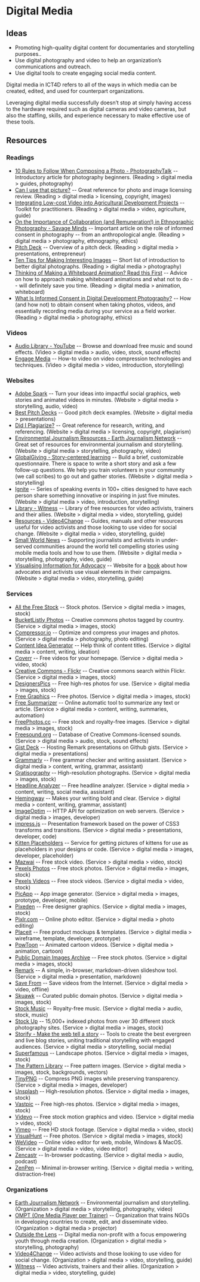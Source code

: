 # Digital Media

## Ideas

- Promoting high-quality digital content for documentaries and storytelling purposes..
- Use digital photography and video to help an organization’s communications and outreach.
- Use digital tools to create engaging social media content.

Digital media in ICT4D refers to all of the ways in which media can be created, edited, and used for counterpart organizations.

Leveraging digital media successfully doesn’t stop at simply having access to the hardware required such as digital cameras and video cameras, but also the staffing, skills, and experience necessary to make effective use of these tools.

## Resources

### Readings

- [10 Rules to Follow When Composing a Photo - PhotographyTalk](https://medium.com/photographytalk/10-rules-to-follow-when-composing-a-photo-a000f5fbfd7a) -- Introductory article for photography beginners. (Reading > digital media > guides, photography)
- [Can I use that picture?](http://thevisualcommunicationguy.com/2014/07/14/can-i-use-that-picture/) -- Great reference for photo and image licensing review. (Reading > digital media > licensing, copyright, images)
- [Integrating Low-cost Video into Agricultural Development Projects](http://ictforag.org/toolkits/video/index.html) -- Toolkit for practitioners. (Reading > digital media > video, agriculture, guide)
- [On the Importance of Collaboration (and Remuneration!) in Ethnographic Photography - Savage Minds](https://savageminds.org/2017/06/21/on-the-importance-of-collaboration-and-remuneration-in-ethnographic-photography/) -- Important article on the role of informed consent in photography -- from an anthropological angle. (Reading > digital media > photography, ethnography, ethics)
- [Pitch Deck](https://pitchdeck.improvepresentation.com/what-is-a-pitch-deck) -- Overview of a pitch deck. (Reading > digital media > presentations, entrepreneur)
- [Ten Tips for Making Interesting Images](https://medium.com/@caitlinwinner/ten-tips-for-making-interesting-images-19a59bd2eea2) -- Short list of introduction to better digital photographs. (Reading > digital media > photography)
- [Thinking of Making a Whiteboard Animation? Read this First](https://medium.com/the-exchange-k4health/thinking-of-making-a-whiteboard-animation-read-this-first-1cdce288531e) -- Advice on how to approach making whiteboard animations and what not to do -- will definitely save you time. (Reading > digital media > animation, whiteboard)
- [What Is Informed Consent in Digital Development Photography?](https://ictworks.org/2016/03/16/what-is-informed-consent-in-digital-development-photography/) -- How (and how not) to obtain consent when taking photos, videos, and essentially recording media during your service as a field worker. (Reading > digital media > photography, ethics)



### Videos

- [Audio Library - YouTube](https://www.youtube.com/audiolibrary/music) -- Browse and download free music and sound effects. (Video > digital media > audio, video, stock, sound effects)
- [Engage Media](https://engagemedia.org/help/how-to-compress-video) -- How-to video on video compression technologies and techniques. (Video > digital media > video, introduction, storytelling)



### Websites

- [Adobe Spark](https://spark.adobe.com/) -- Turn your ideas into impactful social graphics, web stories and animated videos in minutes. (Website > digital media > storytelling, audio, video)
- [Best Pitch Decks](https://pitchdeck.improvepresentation.com/best-pitch-decks) -- Good pitch deck examples. (Website > digital media > presentations)
- [Did I Plagiarize?](http://thevisualcommunicationguy.com/2014/09/16/did-i-plagiarize-the-types-and-severity-of-plagiarism-violations/) -- Great reference for research, writing, and referencing. (Website > digital media > licensing, copyright, plagiarism)
- [Environmental Journalism Resources - Earth Journalism Network](http://earthjournalism.net/resources) -- Great set of resources for environmental journalism and storytelling. (Website > digital media > storytelling, photography, video)
- [GlobalGiving - Story-centered learning](https://www.globalgiving.org) -- Build a brief, customizable questionnaire. There is space to write a short story and ask a few follow-up questions. We help you train volunteers in your community (we call scribes) to go out and gather stories. (Website > digital media > storytelling)
- [Ignite](http://igniteshow.com/) -- Series of speaking events in 100+ cities designed to have each person share something innovative or inspiring in just five minutes. (Website > digital media > video, introduction, storytelling)
- [Library - Witness](https://library.witness.org/) -- Library of free resources for video activists, trainers and their allies. (Website > digital media > video, storytelling, guide)
- [Resources - Video4Change](https://v4c.org/en/resources) -- Guides, manuals and other resources useful for video activists and those looking to use video for social change. (Website > digital media > video, storytelling, guide)
- [Small World News](https://smallworldnews.com/guides) -- Supporting journalists and activists in under-served communities around the world tell compelling stories using mobile media tools and how to use them. (Website > digital media > storytelling, photography, video, guide)
- [Visualising Information for Advocacy](https://visualisingadvocacy.org/) -- Website for a [book](https://visualisingadvocacy.org/getbook) about how advocates and activists use visual elements in their campaigns. (Website > digital media > video, storytelling, guide)



### Services

- [All the Free Stock](http://allthefreestock.com/) -- Stock photos. (Service > digital media > images, stock)
- [BucketListly Photos](http://photos.bucketlistly.com/) -- Creative commons photos tagged by country. (Service > digital media > images, stock)
- [Compressor.io](https://compressor.io/) -- Optimize and compress your images and photos. (Service > digital media > photography, photo editing)
- [Content Idea Generator](https://www.portent.com/tools/title-maker) -- Help think of content titles. (Service > digital media > content, writing, ideation)
- [Coverr](https://coverr.co/) -- Free videos for your homepage. (Service > digital media > video, stock)
- [Creative Commons - Flickr](https://www.flickr.com/creativecommons/) -- Creative commons search within Flickr. (Service > digital media > images, stock)
- [DesignersPics](http://www.designerspics.com/) -- Free high-res photos for use. (Service > digital media > images, stock)
- [Free Graphics](http://picjumbo.com/) -- Free photos. (Service > digital media > images, stock)
- [Free Summarizer](http://freesummarizer.com/) -- Online automatic tool to summarize any text or article. (Service > digital media > content, writing, summaries, automation)
- [FreePhotos.cc](https://freephotos.cc/) -- Free stock and royalty-free images. (Service > digital media > images, stock)
- [Freesound.org](http://www.freesound.org/) -- Database of Creative Commons-licensed sounds. (Service > digital media > audio, stock, sound effects)
- [Gist Deck](http://gistdeck.github.io/) -- Hosting Remark presentations on Github gists. (Service > digital media > presentations)
- [Grammarly](https://www.grammarly.com/) -- Free grammar checker and writing assistant. (Service > digital media > content, writing, grammar, assistant)
- [Gratisography](http://www.gratisography.com/) -- High-resolution photographs. (Service > digital media > images, stock)
- [Headline Analyzer](https://coschedule.com/headline-analyzer) -- Free headline analyzer. (Service > digital media > content, writing, social media, assistant)
- [Hemingway](http://www.hemingwayapp.com/) -- Makes your writing bold and clear. (Service > digital media > content, writing, grammar, assistant)
- [ImageOptim](https://imageoptim.com/api) -- HTTP API for optimization on web servers. (Service > digital media > images, developer)
- [impress.js](https://github.com/impress/impress.js) -- Presentation framework based on the power of CSS3 transforms and transitions. (Service > digital media > presentations, developer, code)
- [Kitten Placeholders](http://placekitten.com/) -- Service for getting pictures of kittens for use as placeholders in your designs or code. (Service > digital media > images, developer, placeholder)
- [Mazwai](http://mazwai.com/) -- Free stock video. (Service > digital media > video, stock)
- [Pexels Photos](https://www.pexels.com/) -- Free stock photos. (Service > digital media > images, stock)
- [Pexels Videos](https://videos.pexels.com/) -- Free stock videos. (Service > digital media > video, stock)
- [PicApp](http://picapp.net/) -- App image generator. (Service > digital media > images, prototype, developer, mobile)
- [Pixeden](http://www.pixeden.com/free-graphics) -- Free designer graphics. (Service > digital media > images, stock)
- [Pixlr.com](https://pixlr.com/) -- Online photo editor. (Service > digital media > photo editing)
- [Placeit](https://placeit.net/) -- Free product mockups & templates. (Service > digital media > wireframe, template, developer, prototype)
- [PowToon](https://powtoon.com/) -- Animated cartoon videos. (Service > digital media > animation, cartoon)
- [Public Domain Images Archive](http://publicdomainarchive.com/) -- Free stock photos. (Service > digital media > images, stock)
- [Remark](https://github.com/gnab/remark) -- A simple, in-browser, markdown-driven slideshow tool. (Service > digital media > presentation, markdown)
- [Save From](http://en.savefrom.net/) -- Save videos from the Internet. (Service > digital media > video, offline)
- [Skuawk](http://skuawk.com/) -- Curated public domain photos. (Service > digital media > images, stock)
- [Stock Music](https://www.pond5.com/royalty-free-music/) -- Royalty-free music. (Service > digital media > audio, stock, music)
- [Stock Up](https://www.sitebuilderreport.com/stock-up) -- 15,000+ indexed photos from over 30 different stock photography sites. (Service > digital media > images, stock)
- [Storify - Make the web tell a story](https://storify.com/) -- Tools to create the best evergreen and live blog stories, uniting traditional storytelling with engaged audiences. (Service > digital media > storytelling, social media)
- [Superfamous](http://images.superfamous.com/) -- Landscape photos. (Service > digital media > images, stock)
- [The Pattern Library](http://thepatternlibrary.com/) -- Free pattern images. (Service > digital media > images, stock, backgrounds, vectors)
- [TinyPNG](https://tinypng.com/) -- Compress PNG images while preserving transparency. (Service > digital media > images, developer)
- [Unsplash](https://unsplash.com/) -- High-resolution photos. (Service > digital media > images, stock)
- [Vastpic](http://vastpic.com/) -- Free high-res photos. (Service > digital media > images, stock)
- [Videvo](http://www.videvo.net/) -- Free stock motion graphics and video. (Service > digital media > video, stock)
- [Vimeo](https://vimeo.com/groups/freehd/) -- Free HD stock footage. (Service > digital media > video, stock)
- [VisualHunt](http://visualhunt.com/) -- Free photos. (Service > digital media > images, stock)
- [WeVideo](https://www.wevideo.com/) -- Online video editor for web, mobile, Windows & MacOS. (Service > digital media > video, video editor)
- [Zencastr](https://zencastr.com/) -- In-browser podcasting. (Service > digital media > audio, podcast)
- [ZenPen](http://www.zenpen.io/) -- Minimal in-browser writing. (Service > digital media > writing, distraction-free)

### Organizations

- [Earth Journalism Network](http://earthjournalism.net/) -- Environmental journalism and storytelling. (Organization > digital media > storytelling, photography, video)
- [OMPT (One Media Player per Trainer)](http://www.ompt.org) -- Organization that trains NGOs in developing countries to create, edit, and disseminate video. (Organization > digital media > projector)
- [Outside the Lens](http://outsidethelens.org) -- Digital media non-profit with a focus empowering youth through media creation. (Organization > digital media > storytelling, photography)
- [Video4Change](https://v4c.org/) -- Video activists and those looking to use video for social change. (Organization > digital media > video, storytelling, guide)
- [Witness](https://witness.org/) -- Video activists, trainers and their allies. (Organization > digital media > video, storytelling, guide)


